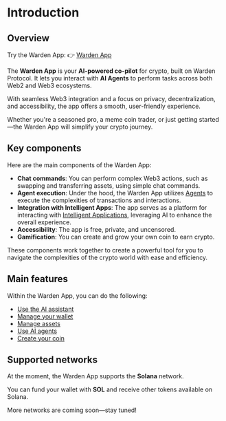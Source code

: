 ﻿---
sidebar_position: 1
---

# Introduction

## Overview

Try the Warden App: 👉 [Warden App](https://app.wardenprotocol.org)

The **Warden App** is your **AI-powered co-pilot** for crypto, built on Warden Protocol. It lets you interact with **AI Agents** to perform tasks across both Web2 and Web3 ecosystems.

With seamless Web3 integration and a focus on privacy, decentralization, and accessibility, the app offers a smooth, user-friendly experience.

Whether you're a seasoned pro, a meme coin trader, or just getting started—the Warden App will simplify your crypto journey.

## Key components

Here are the main components of the Warden App:

- **Chat commands**: You can perform complex Web3 actions, such as swapping and transferring assets, using simple chat commands.
- **Agent execution**: Under the hood, the Warden App utilizes [Agents](https://docs.wardenprotocol.org/learn/glossary#ai-agent) to execute the complexities of transactions and interactions.
- **Integration with Intelligent Apps**: The app serves as a platform for interacting with [Intelligent Applications](https://docs.wardenprotocol.org/learn/glossary#intelligent-application), leveraging AI to enhance the overall experience.
- **Accessibility**: The app is free, private, and uncensored.
- **Gamification**: You can create and grow your own coin to earn crypto.

These components work together to create a powerful tool for you to navigate the complexities of the crypto world with ease and efficiency.

## Main features

Within the Warden App, you can do the following:

- [Use the AI assistant](use-the-ai-assistant)
- [Manage your wallet](manage-your-wallet)
- [Manage assets](manage-assets)
- [Use AI agents](use-ai-agents)
- [Create your coin](create-your-coin)

## Supported networks

At the moment, the Warden App supports the **Solana** network.

You can fund your wallet with **SOL** and receive other tokens available on Solana.

More networks are coming soon—stay tuned!
